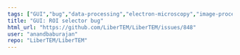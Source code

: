 ```yaml
---
tags: ["GUI","bug","data-processing","electron-microscopy","image-processing","python"]
title: "GUI: ROI selector bug"
html_url: "https://github.com/LiberTEM/LiberTEM/issues/848"
user: "anandbaburajan"
repo: "LiberTEM/LiberTEM"
---
```


